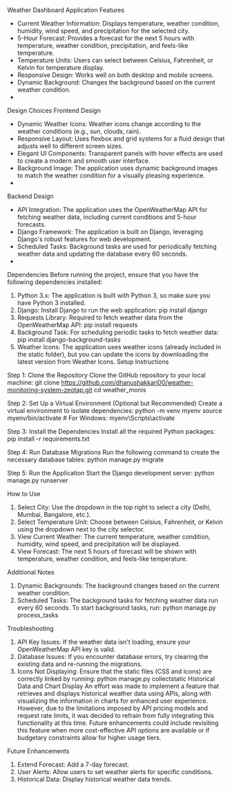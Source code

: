 Weather Dashboard Application
Features
- Current Weather Information: Displays temperature, weather condition, humidity, wind speed, and precipitation for the selected city.
- 5-Hour Forecast: Provides a forecast for the next 5 hours with temperature, weather condition, precipitation, and feels-like temperature.
- Temperature Units: Users can select between Celsius, Fahrenheit, or Kelvin for temperature display.
- Responsive Design: Works well on both desktop and mobile screens.
- Dynamic Background: Changes the background based on the current weather condition.
- 
Design Choices
Frontend Design
- Dynamic Weather Icons: Weather icons change according to the weather conditions (e.g., sun, clouds, rain).
- Responsive Layout: Uses flexbox and grid systems for a fluid design that adjusts well to different screen sizes.
- Elegant UI Components: Transparent panels with hover effects are used to create a modern and smooth user interface.
- Background Image: The application uses dynamic background images to match the weather condition for a visually pleasing experience.
- 
Backend Design
- API Integration: The application uses the OpenWeatherMap API for fetching weather data, including current conditions and 5-hour forecasts.
- Django Framework: The application is built on Django, leveraging Django's robust features for web development.
- Scheduled Tasks: Background tasks are used for periodically fetching weather data and updating the database every 60 seconds.
- 
Dependencies
Before running the project, ensure that you have the following dependencies installed:

1. Python 3.x: The application is built with Python 3, so make sure you have Python 3 installed.
2. Django: Install Django to run the web application: pip install django
3. Requests Library: Required to fetch weather data from the OpenWeatherMap API: pip install requests
4. Background Task: For scheduling periodic tasks to fetch weather data: pip install django-background-tasks
5. Weather Icons: The application uses weather icons (already included in the static folder), but you can update the icons by downloading the latest version from Weather Icons.
Setup Instructions

Step 1: Clone the Repository
Clone the GitHub repository to your local machine:
git clone https://github.com/dhanushakkari00/weather-monitoring-system-zeotap.git
cd weather_monis

Step 2: Set Up a Virtual Environment (Optional but Recommended)
Create a virtual environment to isolate dependencies:
python -m venv myenv
source myenv/bin/activate  # For Windows: myenv\Scripts\activate

Step 3: Install the Dependencies
Install all the required Python packages:
pip install -r requirements.txt

Step 4: Run Database Migrations
Run the following command to create the necessary database tables:
python manage.py migrate

Step 5: Run the Application
Start the Django development server:
python manage.py runserver

How to Use
1. Select City: Use the dropdown in the top right to select a city (Delhi, Mumbai, Bangalore, etc.).
2. Select Temperature Unit: Choose between Celsius, Fahrenheit, or Kelvin using the dropdown next to the city selector.
3. View Current Weather: The current temperature, weather condition, humidity, wind speed, and precipitation will be displayed.
4. View Forecast: The next 5 hours of forecast will be shown with temperature, weather condition, and feels-like temperature.
   
Additional Notes
1. Dynamic Backgrounds: The background changes based on the current weather condition.
2. Scheduled Tasks: The background tasks for fetching weather data run every 60 seconds. To start background tasks, run:
python manage.py process_tasks

Troubleshooting
1. API Key Issues: If the weather data isn't loading, ensure your OpenWeatherMap API key is valid.
2. Database Issues: If you encounter database errors, try clearing the existing data and re-running the migrations.
3. Icons Not Displaying: Ensure that the static files (CSS and icons) are correctly linked by running:
python manage.py collectstatic
Historical Data and Chart Display
An effort was made to implement a feature that retrieves and displays historical weather data using APIs, along with visualizing the information in charts for enhanced user experience. However, due to the limitations imposed by API pricing models and request rate limits, it was decided to refrain from fully integrating this functionality at this time. Future enhancements could include revisiting this feature when more cost-effective API options are available or if budgetary constraints allow for higher usage tiers.

Future Enhancements
1. Extend Forecast: Add a 7-day forecast.
2. User Alerts: Allow users to set weather alerts for specific conditions.
3. Historical Data: Display historical weather data trends.

